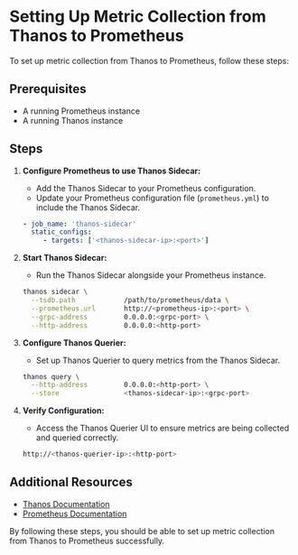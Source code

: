 # Setting Up Metric Collection from Thanos to Prometheus

To set up metric collection from Thanos to Prometheus, follow these steps:

## Prerequisites
- A running Prometheus instance
- A running Thanos instance

## Steps

1. **Configure Prometheus to use Thanos Sidecar:**
    - Add the Thanos Sidecar to your Prometheus configuration.
    - Update your Prometheus configuration file (`prometheus.yml`) to include the Thanos Sidecar.

    ```yaml
    - job_name: 'thanos-sidecar'
      static_configs:
         - targets: ['<thanos-sidecar-ip>:<port>']
    ```

2. **Start Thanos Sidecar:**
    - Run the Thanos Sidecar alongside your Prometheus instance.

    ```sh
    thanos sidecar \
      --tsdb.path            /path/to/prometheus/data \
      --prometheus.url       http://<prometheus-ip>:<port> \
      --grpc-address         0.0.0.0:<grpc-port> \
      --http-address         0.0.0.0:<http-port>
    ```

3. **Configure Thanos Querier:**
    - Set up Thanos Querier to query metrics from the Thanos Sidecar.

    ```sh
    thanos query \
      --http-address         0.0.0.0:<http-port> \
      --store                <thanos-sidecar-ip>:<grpc-port>
    ```

4. **Verify Configuration:**
    - Access the Thanos Querier UI to ensure metrics are being collected and queried correctly.

    ```sh
    http://<thanos-querier-ip>:<http-port>
    ```

## Additional Resources
- [Thanos Documentation](https://thanos.io/tip/thanos/getting-started.md/)
- [Prometheus Documentation](https://prometheus.io/docs/introduction/overview/)

By following these steps, you should be able to set up metric collection from Thanos to Prometheus successfully.